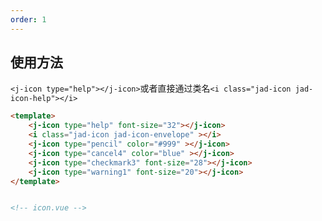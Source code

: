 ```yaml
---
order: 1
---
```

## 使用方法

`<j-icon type="help"></j-icon>`或者直接通过类名`<i class="jad-icon jad-icon-help"></i>`

```html
<template>
    <j-icon type="help" font-size="32"></j-icon>
    <i class="jad-icon jad-icon-envelope" ></i>
    <j-icon type="pencil" color="#999" ></j-icon>
    <j-icon type="cancel4" color="blue" ></j-icon>
    <j-icon type="checkmark3" font-size="28"></j-icon>
    <j-icon type="warning1" font-size="20"></j-icon>
</template>


<!-- icon.vue -->
```